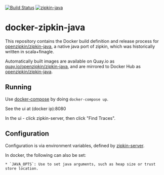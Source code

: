[![Build Status](https://travis-ci.org/openzipkin/docker-zipkin-java.svg)](https://travis-ci.org/openzipkin/docker-zipkin-java)
[![zipkin-java](https://quay.io/repository/openzipkin/zipkin-java/status "zipkin-java")](https://quay.io/repository/openzipkin/zipkin-java)

# docker-zipkin-java

This repository contains the Docker build definition and release process for
[openzipkin/zipkin-java](https://github.com/openzipkin/zipkin-java), a native
java port of zipkin, which was historically written in scala+finagle.

Automatically built images are available on Quay.io
as [quay.io/openzipkin/zipkin-java](https://quay.io/repository/openzipkin/zipkin-java), and are mirrored to
Docker Hub as [openzipkin/zipkin-java](https://hub.docker.com/r/openzipkin/zipkin-java/).

## Running

Use [docker-compose](https://docs.docker.com/compose/) by doing
`docker-compose up`.

See the ui at (docker ip):8080

In the ui - click zipkin-server, then click "Find Traces".

## Configuration
Configuration is via environment variables, defined by [zipkin-server](https://github.com/openzipkin/zipkin-java/blob/master/zipkin-server/README.md).

In docker, the following can also be set:

    * `JAVA_OPTS`: Use to set java arguments, such as heap size or trust store location.

